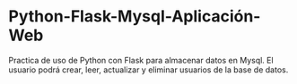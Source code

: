 # Python-Flask-Mysql-Aplicación-Web

Practica de uso de Python con Flask para almacenar datos en Mysql.
El usuario podrá crear, leer, actualizar y eliminar usuarios de la base de datos.
